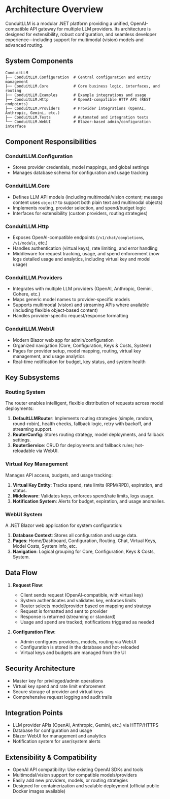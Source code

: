 # Architecture Overview

ConduitLLM is a modular .NET platform providing a unified, OpenAI-compatible API gateway for multiple LLM providers. Its architecture is designed for extensibility, robust configuration, and seamless developer experience—including support for multimodal (vision) models and advanced routing.

## System Components

```
ConduitLLM
├── ConduitLLM.Configuration  # Central configuration and entity management
├── ConduitLLM.Core           # Core business logic, interfaces, and routing
├── ConduitLLM.Examples       # Example integrations and usage
├── ConduitLLM.Http           # OpenAI-compatible HTTP API (REST endpoints)
├── ConduitLLM.Providers      # Provider integrations (OpenAI, Anthropic, Gemini, etc.)
├── ConduitLLM.Tests          # Automated and integration tests
└── ConduitLLM.WebUI          # Blazor-based admin/configuration interface
```

## Component Responsibilities

### ConduitLLM.Configuration
- Stores provider credentials, model mappings, and global settings
- Manages database schema for configuration and usage tracking

### ConduitLLM.Core
- Defines LLM API models (including multimodal/vision content; message content uses `object?` to support both plain text and multimodal objects)
- Implements routing, provider selection, and spend/budget logic
- Interfaces for extensibility (custom providers, routing strategies)

### ConduitLLM.Http
- Exposes OpenAI-compatible endpoints (`/v1/chat/completions`, `/v1/models`, etc.)
- Handles authentication (virtual keys), rate limiting, and error handling
- Middleware for request tracking, usage, and spend enforcement (now logs detailed usage and analytics, including virtual key and model usage)

### ConduitLLM.Providers
- Integrates with multiple LLM providers (OpenAI, Anthropic, Gemini, Cohere, etc.)
- Maps generic model names to provider-specific models
- Supports multimodal (vision) and streaming APIs where available (including flexible object-based content)
- Handles provider-specific request/response formatting

### ConduitLLM.WebUI
- Modern Blazor web app for admin/configuration
- Organized navigation (Core, Configuration, Keys & Costs, System)
- Pages for provider setup, model mapping, routing, virtual key management, and usage analytics
- Real-time notification for budget, key status, and system health

## Key Subsystems

### Routing System

The router enables intelligent, flexible distribution of requests across model deployments:

1. **DefaultLLMRouter**: Implements routing strategies (simple, random, round-robin), health checks, fallback logic, retry with backoff, and streaming support.
2. **RouterConfig**: Stores routing strategy, model deployments, and fallback settings.
3. **RouterService**: CRUD for deployments and fallback rules; hot-reloadable via WebUI.

### Virtual Key Management

Manages API access, budgets, and usage tracking:

1. **Virtual Key Entity**: Tracks spend, rate limits (RPM/RPD), expiration, and status.
2. **Middleware**: Validates keys, enforces spend/rate limits, logs usage.
3. **Notification System**: Alerts for budget, expiration, and usage anomalies.

### WebUI System

A .NET Blazor web application for system configuration:

1. **Database Context**: Stores all configuration and usage data.
2. **Pages**: Home/Dashboard, Configuration, Routing, Chat, Virtual Keys, Model Costs, System Info, etc.
3. **Navigation**: Logical grouping for Core, Configuration, Keys & Costs, System.

## Data Flow

1. **Request Flow**:
   - Client sends request (OpenAI-compatible, with virtual key)
   - System authenticates and validates key, enforces limits
   - Router selects model/provider based on mapping and strategy
   - Request is formatted and sent to provider
   - Response is returned (streaming or standard)
   - Usage and spend are tracked; notifications triggered as needed

2. **Configuration Flow**:
   - Admin configures providers, models, routing via WebUI
   - Configuration is stored in the database and hot-reloaded
   - Virtual keys and budgets are managed from the UI

## Security Architecture
- Master key for privileged/admin operations
- Virtual key spend and rate limit enforcement
- Secure storage of provider and virtual keys
- Comprehensive request logging and audit trails

## Integration Points
- LLM provider APIs (OpenAI, Anthropic, Gemini, etc.) via HTTP/HTTPS
- Database for configuration and usage
- Blazor WebUI for management and analytics
- Notification system for user/system alerts

## Extensibility & Compatibility
- OpenAI API compatibility: Use existing OpenAI SDKs and tools
- Multimodal/vision support for compatible models/providers
- Easily add new providers, models, or routing strategies
- Designed for containerization and scalable deployment (official public Docker images available)
